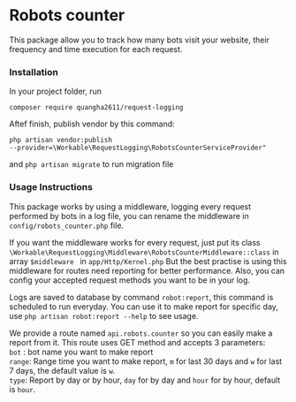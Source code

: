 # Robots counter
This package allow you to track how many bots visit your website, their frequency and time execution for each request.


### Installation
In your project folder, run

<code>composer require quangha2611/request-logging</code>

Aftef finish, publish vendor by this command:

<code>php artisan vendor:publish --provider=\Workable\RequestLogging\RobotsCounterServiceProvider"</code>

and <code>php artisan migrate</code> to run migration file

### Usage Instructions
This package works by using a middleware, logging every request performed by bots in a log file, you can rename the middleware in <code>config/robots_counter.php</code> file.

If you want the middleware works for every request, just put its class <code>\Workable\RequestLogging\Middleware\RobotsCounterMiddleware::class</code> in array <code>$middleware </code> in <code>app/Http/Kernel.php</code>
But the best practise is using this middleware for routes need reporting for better performance.
Also, you can config your accepted request methods you want to be in your log.

Logs are saved to database by command <code>robot:report</code>, this command is scheduled to run everyday. You can use it to make report for specific day, use <code>php artisan robot:report --help</code> to see usage. 


We provide a route named <code>api.robots.counter</code> so you can easily make a report from it. 
This route uses GET method and accepts 3 parameters:<br>
<code>bot</code> : bot name you want to make report<br>
<code>range</code>: Range time you want to make report, <code>m</code> for last 30 days and <code>w</code> for last 7 days, the default value is <code>w</code>. <br>
<code>type</code>: Report by day or by hour, <code>day</code> for by day and <code>hour</code> for by hour, default is <code>hour</code>.


